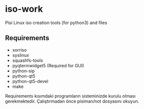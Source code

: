 iso-work
========

Pisi Linux iso creation tools (for python3) and files

Requirements
------------
 - xorriso
 - syslinux
 - squashfs-tools
 - pyqtermwidget5 (Required for GUI)
 - python-sip
 - python-qt5
 - python-qt5-devel
 - make


Requirements kısımdaki programların sisteminizde kurulu olması gerekmektedir.
Çalıştırmadan önce pisiman/not dosyasını okuyun.
